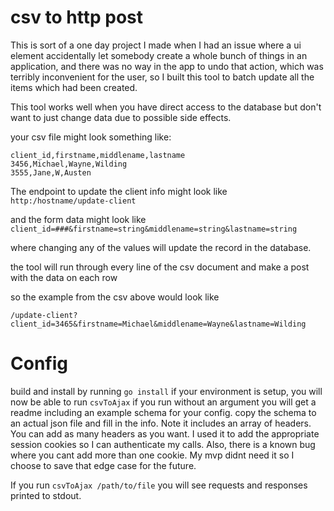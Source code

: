 # csv to http post

This is sort of a one day project I made when I had an issue where a ui element accidentally let somebody create a whole bunch of things in an application, and there was no way in the app to undo that action, which was terribly inconvenient for the user, so I built this tool to  batch update all the items which had been created.

This tool works well when you have direct access to the database but don't want to just change data due to possible side effects.

your csv file might look something like:

```
client_id,firstname,middlename,lastname
3456,Michael,Wayne,Wilding
3555,Jane,W,Austen

```

The endpoint to update the client info might look like `http:/hostname/update-client`

and the form data might look like `client_id=###&firstname=string&middlename=string&lastname=string`

where changing any of the values will update the record in the database.

the tool will run through every line of the csv document
and make a post with the data on each row

so the example from the csv above would look like

`/update-client?client_id=3465&firstname=Michael&middlename=Wayne&lastname=Wilding`

# Config
build and install by running `go install`
if your environment is setup, you will now be able to run `csvToAjax`
if you run without an argument you will get a readme including an example schema for your config.
copy the schema to an actual json file and fill in the info.  Note it includes an array of headers.  You can add as many headers as you want.  I used it to add the appropriate session cookies so I can authenticate my calls.  Also, there is a known bug where you cant add more than one cookie.  My mvp didnt need it so I choose to save that edge case for the future. 


If you run `csvToAjax /path/to/file` you will see requests and responses printed to stdout.
